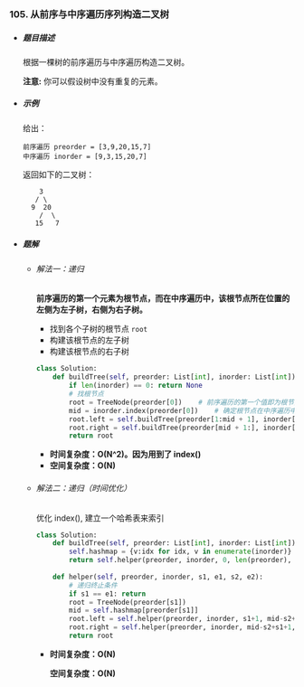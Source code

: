### 105. 从前序与中序遍历序列构造二叉树

- ##### 题目描述

  根据一棵树的前序遍历与中序遍历构造二叉树。

  **注意:** 你可以假设树中没有重复的元素。

- ##### 示例

  给出：

  ```
  前序遍历 preorder = [3,9,20,15,7]
  中序遍历 inorder = [9,3,15,20,7]
  ```

  返回如下的二叉树：

  ```
      3
     / \
    9  20
      /  \
     15   7
  ```

- ##### 题解

  - ###### 解法一：递归

    **前序遍历的第一个元素为根节点，而在中序遍历中，该根节点所在位置的左侧为左子树，右侧为右子树。**

    - 找到各个子树的根节点 `root`
    - 构建该根节点的左子树
    - 构建该根节点的右子树

    ```python
    class Solution:
        def buildTree(self, preorder: List[int], inorder: List[int]) -> TreeNode:
            if len(inorder) == 0: return None
            # 找根节点
            root = TreeNode(preorder[0])    # 前序遍历的第一个值即为根节点
            mid = inorder.index(preorder[0])    # 确定根节点在中序遍历中的位置
            root.left = self.buildTree(preorder[1:mid + 1], inorder[:mid])
            root.right = self.buildTree(preorder[mid + 1:], inorder[mid + 1:])
            return root
    ```

    - **时间复杂度：O(N^2)。因为用到了  index()**
    - **空间复杂度：O(N)**

  

  - ###### 解法二：递归（时间优化）

    优化 index(), 建立一个哈希表来索引

    ```python
    class Solution:
        def buildTree(self, preorder: List[int], inorder: List[int]) -> TreeNode:
            self.hashmap = {v:idx for idx, v in enumerate(inorder)}
            return self.helper(preorder, inorder, 0, len(preorder), 0, len(inorder))
        
        def helper(self, preorder, inorder, s1, e1, s2, e2):
            # 递归终止条件
            if s1 == e1: return
            root = TreeNode(preorder[s1])
            mid = self.hashmap[preorder[s1]]
            root.left = self.helper(preorder, inorder, s1+1, mid-s2+s1+1, s2, mid)
            root.right = self.helper(preorder, inorder, mid-s2+s1+1, e1, mid+1, e2)
            return root
    ```

    - **时间复杂度：O(N)**

      **空间复杂度：O(N)**